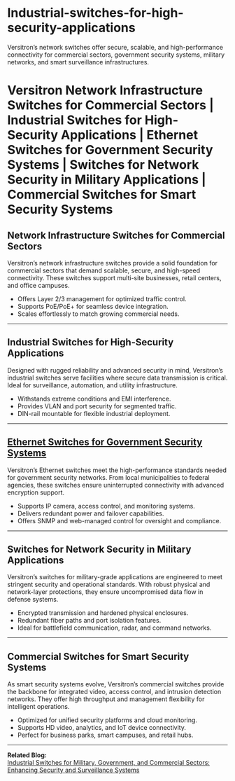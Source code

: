 # Industrial-switches-for-high-security-applications
Versitron’s network switches offer secure, scalable, and high-performance connectivity for commercial sectors, government security systems, military networks, and smart surveillance infrastructures.

# Versitron Network Infrastructure Switches for Commercial Sectors | Industrial Switches for High-Security Applications | Ethernet Switches for Government Security Systems | Switches for Network Security in Military Applications | Commercial Switches for Smart Security Systems

## Network Infrastructure Switches for Commercial Sectors

Versitron’s network infrastructure switches provide a solid foundation for commercial sectors that demand scalable, secure, and high-speed connectivity. These switches support multi-site businesses, retail centers, and office campuses.

- Offers Layer 2/3 management for optimized traffic control.
- Supports PoE/PoE+ for seamless device integration.
- Scales effortlessly to match growing commercial needs.

---

## Industrial Switches for High-Security Applications

Designed with rugged reliability and advanced security in mind, Versitron’s industrial switches serve facilities where secure data transmission is critical. Ideal for surveillance, automation, and utility infrastructure.

- Withstands extreme conditions and EMI interference.
- Provides VLAN and port security for segmented traffic.
- DIN-rail mountable for flexible industrial deployment.

---

## [Ethernet Switches for Government Security Systems](https://www.versitron.com/products/sf71060ma-10port-managed-industrial-switch-8-10-100-1000-2-100-1g-sfp-slots)

Versitron’s Ethernet switches meet the high-performance standards needed for government security networks. From local municipalities to federal agencies, these switches ensure uninterrupted connectivity with advanced encryption support.

- Supports IP camera, access control, and monitoring systems.
- Delivers redundant power and failover capabilities.
- Offers SNMP and web-managed control for oversight and compliance.

---

## Switches for Network Security in Military Applications

Versitron’s switches for military-grade applications are engineered to meet stringent security and operational standards. With robust physical and network-layer protections, they ensure uncompromised data flow in defense systems.

- Encrypted transmission and hardened physical enclosures.
- Redundant fiber paths and port isolation features.
- Ideal for battlefield communication, radar, and command networks.

---

## Commercial Switches for Smart Security Systems

As smart security systems evolve, Versitron’s commercial switches provide the backbone for integrated video, access control, and intrusion detection networks. They offer high throughput and management flexibility for intelligent operations.

- Optimized for unified security platforms and cloud monitoring.
- Supports HD video, analytics, and IoT device connectivity.
- Perfect for business parks, smart campuses, and retail hubs.

---

**Related Blog:**  
[Industrial Switches for Military, Government, and Commercial Sectors: Enhancing Security and Surveillance Systems](https://www.versitron.com/blogs/post/industrial-switches-for-military-government-and-commercial-sectors-enhancing-security-and-surveillance-systems)
